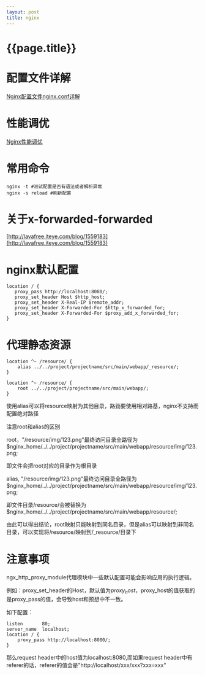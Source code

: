```yaml
---
layout: post
title: nginx
---
```

{{page.title}}
===============

# 配置文件详解

[Nginx配置文件nginx.conf详解](http://www.cnblogs.com/gide/p/6180251.html)

# 性能调优

[Nginx性能调优](http://www.jianshu.com/p/024b33d1a1a1)

# 常用命令

```
nginx -t #测试配置是否有语法或者解析异常
nginx -s reload #刷新配置
```

# 关于x-forwarded-forwarded

[http://lavafree.iteye.com/blog/1559183](http://lavafree.iteye.com/blog/1559183)

# nginx默认配置

```
location / {
   proxy_pass http://localhost:8080/;
   proxy_set_header Host $http_host;
   proxy_set_header X-Real-IP $remote_addr;
   proxy_set_header X-Forwarded-For $http_x_forwarded_for;
   proxy_set_header X-Forwarded-For $proxy_add_x_forwarded_for;
}
```

# 代理静态资源

```
location ^~ /resource/ {
    alias ../../project/projectname/src/main/webapp/_resource/;
}

location ^~ /resource/ {
    root ../../project/projectname/src/main/webapp/;
}
```

使用alias可以将resource映射为其他目录，路劲要使用相对路基，nginx不支持而配置绝对路径

注意root和alias的区别

root，"/resource/img/123.png"最终访问目录全路径为$nginx_home/../../project/projectname/src/main/webapp/resource/img/123.png;

即文件会把root对应的目录作为根目录

alias, "/resource/img/123.png"最终访问目录全路径为$nginx_home/../../project/projectname/src/main/webapp/resource/img/123.png;

即文件目录/resource/会被替换为$nginx_home/../../project/projectname/src/main/webapp/resource/;

由此可以得出结论，root映射只能映射到同名目录，但是alias可以映射到非同名目录，可以实现将/resource/映射到/_resource/目录下


# 注意事项

ngx_http_proxy_module代理模块中一些默认配置可能会影响应用的执行逻辑。

例如：proxy_set_header的Host，默认值为$proxy_host，$proxy_host的值获取的是proxy_pass的值，会导致host和预想中不一致。

如下配置：

```
listen       80;
server_name  localhost;
location / {
    proxy_pass http://localhost:8080/;
}
```

那么request header中的host值为localhost:8080,而如果request header中有referer的话，referer的值会是"http://localhost/xxx/xxx?xxx=xxx"
